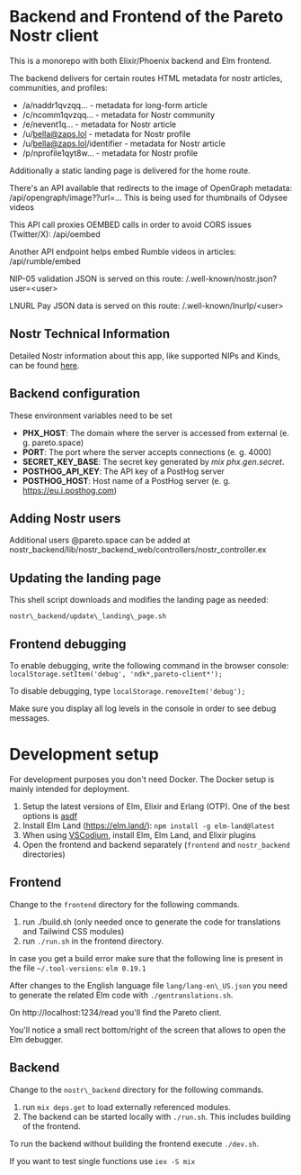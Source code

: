 # Backend and Frontend of the Pareto Nostr client

This is a monorepo with both Elixir/Phoenix backend and Elm frontend.

The backend delivers for certain routes HTML metadata for nostr articles, communities, and profiles:
- /a/naddr1qvzqq...            - metadata for long-form article
- /c/ncomm1qvzqq...            - metadata for Nostr community
- /e/nevent1q...               - metadata for Nostr article
- /u/bella@zaps.lol            - metadata for Nostr profile
- /u/bella@zaps.lol/identifier - metadata for Nostr article
- /p/nprofile1qyt8w... 	       - metadata for Nostr profile

Additionally a static landing page is delivered for the home route.

There's an API available that redirects to the image of OpenGraph metadata:
/api/opengraph/image??url=...
This is being used for thumbnails of Odysee videos

This API call proxies OEMBED calls in order to avoid CORS issues (Twitter/X):
/api/oembed

Another API endpoint helps embed Rumble videos in articles:
/api/rumble/embed

NIP-05 validation JSON is served on this route:
/.well-known/nostr.json?user=\<user\>

LNURL Pay JSON data is served on this route:
/.well-known/lnurlp/\<user\>

## Nostr Technical Information
Detailed Nostr information about this app, like supported NIPs and Kinds, can be found [here](frontend/static/md/tech-details.md).

## Backend configuration

These environment variables need to be set
- **PHX_HOST**: The domain where the server is accessed from external (e. g. pareto.space)
- **PORT**: The port where the server accepts connections (e. g. 4000)
- **SECRET_KEY_BASE**: The secret key generated by *mix phx.gen.secret*.
- **POSTHOG_API_KEY**: The API key of a PostHog server
- **POSTHOG_HOST**: Host name of a PostHog server (e. g. https://eu.i.posthog.com)

## Adding Nostr users

Additional users @pareto.space can be added at nostr\_backend/lib/nostr\_backend\_web/controllers/nostr\_controller.ex

## Updating the landing page

This shell script downloads and modifies the landing page as needed:

```
nostr\_backend/update\_landing\_page.sh
```

## Frontend debugging

To enable debugging, write the following command in the browser console:
`localStorage.setItem('debug', 'ndk*,pareto-client*');`

To disable debugging, type
`localStorage.removeItem('debug');`

Make sure you display all log levels in the console in order to see debug messages.

# Development setup

For development purposes you don't need Docker. The Docker setup is mainly intended for deployment.

1. Setup the latest versions of Elm, Elixir and Erlang (OTP). One of the best options is [asdf](https://github.com/asdf-vm/asdf)
2. Install Elm Land (https://elm.land/): `npm install -g elm-land@latest`
3. When using [VSCodium](https://vscodium.com/), install Elm, Elm Land, and Elixir plugins
4. Open the frontend and backend separately (`frontend` and `nostr_backend` directories)

## Frontend
Change to the `frontend` directory for the following commands.

1. run ./build.sh (only needed once to generate the code for translations and Tailwind CSS modules)
2. run `./run.sh` in the frontend directory.

In case you get a build error make sure that the following line is present in the file `~/.tool-versions`:
`elm 0.19.1`

After changes to the English language file `lang/lang-en\_US.json` you need to generate the related Elm code with `./gentranslations.sh`.

On http://localhost:1234/read you'll find the Pareto client.

You'll notice a small rect bottom/right of the screen that allows to open the Elm debugger.

## Backend
Change to the `nostr\_backend` directory for the following commands.

1. run `mix deps.get` to load externally referenced modules.
2. The backend can be started locally with `./run.sh`. This includes building of the frontend.

To run the backend without building the frontend execute `./dev.sh`.

If you want to test single functions use `iex -S mix`

